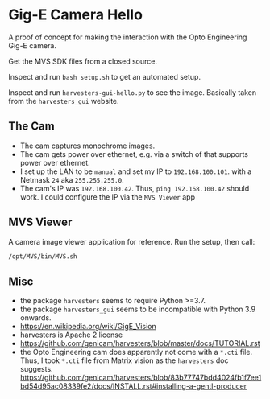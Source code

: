 # Gig-E Camera Hello
A proof of concept for making the interaction with the Opto Engineering Gig-E camera.

Get the MVS SDK files from a closed source.

Inspect and run `bash setup.sh` to get an automated setup.

Inspect and run `harvesters-gui-hello.py` to see the image. Basically taken from the
`harvesters_gui` website.


## The Cam
- The cam captures monochrome images.
- The cam gets power over ethernet, e.g. via a switch of that supports power over ethernet.
- I set up the LAN to be `manual` and set my IP to `192.168.100.101`. with a Netmask `24` aka
  `255.255.255.0`.
- The cam's IP was `192.168.100.42`. Thus, `ping 192.168.100.42` should work. I could configure the
  IP via the `MVS Viewer` app


## MVS Viewer
A camera image viewer application for reference. Run the setup, then call:

```bash
/opt/MVS/bin/MVS.sh
```

## Misc
- the package `harvesters` seems to require Python >=3.7.
- the package `harvesters_gui` seems to be incompatible with Python 3.9 onwards.
- https://en.wikipedia.org/wiki/GigE_Vision
- harvesters is Apache 2 license
- https://github.com/genicam/harvesters/blob/master/docs/TUTORIAL.rst
- the Opto Engineering cam does apparently not come with a `*.cti` file. Thus, I took `*.cti` file
  from Matrix vision as the `harvesters` doc suggests.
  https://github.com/genicam/harvesters/blob/83b77747bdd4024fb1f7ee1bd54d95ac08339fe2/docs/INSTALL.rst#installing-a-gentl-producer
